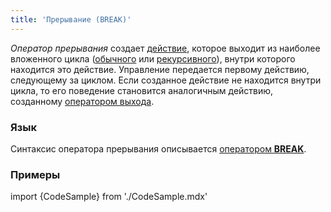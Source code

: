 ```yaml
---
title: 'Прерывание (BREAK)'
---
```


*Оператор прерывания* создает [действие](Действия.md), которое выходит из наиболее вложенного цикла ([обычного](Цикл_FOR.md) или [рекурсивного](Рекурсивный_цикл_WHILE.md)), внутри которого находится это действие. Управление передается первому действию, следующему за циклом. Если созданное действие не находится внутри цикла, то его поведение становится аналогичным действию, созданному [оператором выхода](Выход_RETURN.md). 

### Язык

Синтаксис оператора прерывания описывается [оператором **BREAK**](Оператор_BREAK.md). 

### Примеры

import {CodeSample} from './CodeSample.mdx'

<CodeSample url="https://documentation.lsfusion.org/sample?file=ActionSample&block=break"/>
